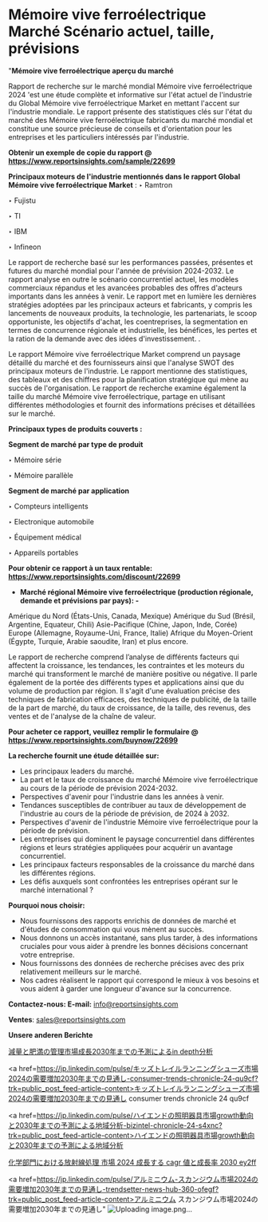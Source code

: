 # Mémoire vive ferroélectrique Marché Scénario actuel, taille, prévisions

"<strong>Mémoire vive ferroélectrique aperçu du marché</strong>

Rapport de recherche sur le marché mondial Mémoire vive ferroélectrique 2024 'est une étude complète et informative sur l'état actuel de l'industrie du Global Mémoire vive ferroélectrique Market en mettant l'accent sur l'industrie mondiale. Le rapport présente des statistiques clés sur l'état du marché des Mémoire vive ferroélectrique fabricants du marché mondial et constitue une source précieuse de conseils et d'orientation pour les entreprises et les particuliers intéressés par l'industrie.

<strong>Obtenir un exemple de copie du rapport @ <a href=https://www.reportsinsights.com/sample/22699>https://www.reportsinsights.com/sample/22699</a></strong>

<strong>Principaux moteurs de l'industrie mentionnés dans le rapport Global Mémoire vive ferroélectrique Market</strong> :
‣ Ramtron

‣ Fujistu

‣ TI

‣ IBM

‣ Infineon

Le rapport de recherche basé sur les performances passées, présentes et futures du marché mondial pour l'année de prévision 2024-2032. Le rapport analyse en outre le scénario concurrentiel actuel, les modèles commerciaux répandus et les avancées probables des offres d'acteurs importants dans les années à venir. Le rapport met en lumière les dernières stratégies adoptées par les principaux acteurs et fabricants, y compris les lancements de nouveaux produits, la technologie, les partenariats, le scoop opportuniste, les objectifs d'achat, les coentreprises, la segmentation en termes de concurrence régionale et industrielle, les bénéfices, les pertes et la ration de la demande avec des idées d'investissement. .

Le rapport Mémoire vive ferroélectrique Market comprend un paysage détaillé du marché et des fournisseurs ainsi que l'analyse SWOT des principaux moteurs de l'industrie. Le rapport mentionne des statistiques, des tableaux et des chiffres pour la planification stratégique qui mène au succès de l'organisation. Le rapport de recherche examine également la taille du marché Mémoire vive ferroélectrique, partage en utilisant différentes méthodologies et fournit des informations précises et détaillées sur le marché.

<strong>Principaux types de produits couverts :</strong>

<strong>Segment de marché par type de produit</strong>

‣ Mémoire série

‣ Mémoire parallèle

<strong>Segment de marché par application</strong>

‣ Compteurs intelligents

‣ Electronique automobile

‣ Équipement médical

‣ Appareils portables

<strong>Pour obtenir ce rapport à un taux rentable: <a href=https://www.reportsinsights.com/discount/22699>https://www.reportsinsights.com/discount/22699</a></strong>
<ul>
  <li><strong>Marché régional Mémoire vive ferroélectrique (production régionale, demande et prévisions par pays): -</strong></li>
</ul>
Amérique du Nord (États-Unis, Canada, Mexique)
Amérique du Sud (Brésil, Argentine, Equateur, Chili)
Asie-Pacifique (Chine, Japon, Inde, Corée)
Europe (Allemagne, Royaume-Uni, France, Italie)
Afrique du Moyen-Orient (Égypte, Turquie, Arabie saoudite, Iran) et plus encore.

Le rapport de recherche comprend l’analyse de différents facteurs qui affectent la croissance, les tendances, les contraintes et les moteurs du marché qui transforment le marché de manière positive ou négative. Il parle également de la portée des différents types et applications ainsi que du volume de production par région. Il s'agit d'une évaluation précise des techniques de fabrication efficaces, des techniques de publicité, de la taille de la part de marché, du taux de croissance, de la taille, des revenus, des ventes et de l'analyse de la chaîne de valeur.

<strong>Pour acheter ce rapport, veuillez remplir le formulaire @   <a href=https://www.reportsinsights.com/buynow/22699>https://www.reportsinsights.com/buynow/22699</a></strong>

<strong>La recherche fournit une étude détaillée sur:</strong>
<ul>
  <li>Les principaux leaders du marché.</li>
  <li>La part et le taux de croissance du marché Mémoire vive ferroélectrique au cours de la période de prévision 2024-2032.</li>
  <li>Perspectives d'avenir pour l'industrie dans les années à venir.</li>
  <li>Tendances susceptibles de contribuer au taux de développement de l'industrie au cours de la période de prévision, de 2024 à 2032.</li>
  <li>Perspectives d'avenir de l'industrie Mémoire vive ferroélectrique pour la période de prévision.</li>
  <li>Les entreprises qui dominent le paysage concurrentiel dans différentes régions et leurs stratégies appliquées pour acquérir un avantage concurrentiel.</li>
  <li>Les principaux facteurs responsables de la croissance du marché dans les différentes régions.</li>
  <li>Les défis auxquels sont confrontées les entreprises opérant sur le marché international ?</li>
</ul>
<strong>Pourquoi nous choisir:</strong>
<ul>
  <li>Nous fournissons des rapports enrichis de données de marché et d'études de consommation qui vous mènent au succès.</li>
  <li>Nous donnons un accès instantané, sans plus tarder, à des informations cruciales pour vous aider à prendre les bonnes décisions concernant votre entreprise.</li>
  <li>Nous fournissons des données de recherche précises avec des prix relativement meilleurs sur le marché.</li>
  <li>Nos cadres réalisent le rapport qui correspond le mieux à vos besoins et vous aident à garder une longueur d'avance sur la concurrence.</li>
</ul>
<strong>Contactez-nous:
</strong><strong>E-mail:</strong> <a href=mailto:info@reportsinsights.com>info@reportsinsights.com</a>

<strong>Ventes</strong>: <a href=mailto:sales@reportsinsights.com>sales@reportsinsights.com</a>

<strong>Unsere anderen Berichte</strong>

<a href=https://www.linkedin.com/pulse/減量と肥満の管理市場成長2030年までの予測によるin-depth分析-tribunal-analytics-360-5j70f/>減量と肥満の管理市場成長2030年までの予測によるin depth分析</a>

<a href=https://jp.linkedin.com/pulse/キッズトレイルランニングシューズ市場2024の需要増加2030年までの見通し-consumer-trends-chronicle-24-qu9cf?trk=public_post_feed-article-content>キッズトレイルランニングシューズ市場2024の需要増加2030年までの見通し consumer trends chronicle 24 qu9cf</a>

<a href=https://jp.linkedin.com/pulse/ハイエンドの照明器具市場growth動向と2030年までの予測による地域分析-bizintel-chronicle-24-s4xnc?trk=public_post_feed-article-content>ハイエンドの照明器具市場growth動向と2030年までの予測による地域分析</a>

<a href=https://www.linkedin.com/pulse/化学部門における放射線処理-市場-2024-成長する-cagr-値と成長率-2030-ey2ff/>化学部門における放射線処理 市場 2024 成長する cagr 値と成長率 2030 ey2ff</a>

<a href=https://jp.linkedin.com/pulse/アルミニウム-スカンジウム市場2024の需要増加2030年までの見通し-trendsetter-news-hub-360-ofegf?trk=public_post_feed-article-content>アルミニウム スカンジウム市場2024の需要増加2030年までの見通し</a>"
![Uploading image.png…]()
